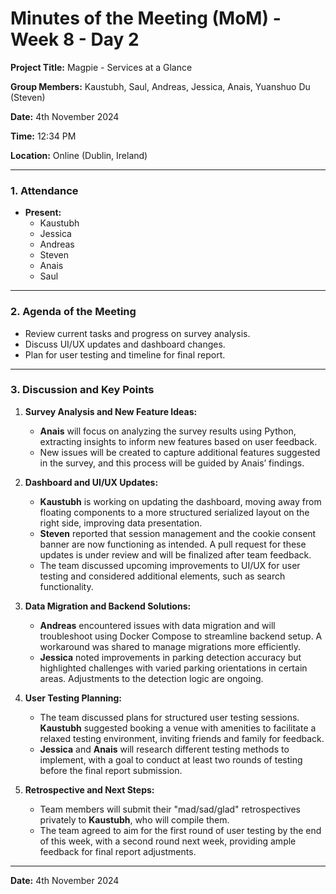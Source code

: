 # Minutes of the Meeting (MoM) - Week 8 - Day 2

**Project Title:** Magpie - Services at a Glance

**Group Members:** Kaustubh, Saul, Andreas, Jessica, Anais, Yuanshuo Du (Steven)

**Date:** 4th November 2024

**Time:** 12:34 PM

**Location:** Online (Dublin, Ireland)

---

### **1. Attendance**

- **Present:**
  - Kaustubh
  - Jessica
  - Andreas
  - Steven
  - Anais
  - Saul

---

### **2. Agenda of the Meeting**

- Review current tasks and progress on survey analysis.
- Discuss UI/UX updates and dashboard changes.
- Plan for user testing and timeline for final report.

---

### **3. Discussion and Key Points**

1. **Survey Analysis and New Feature Ideas:**
   - **Anais** will focus on analyzing the survey results using Python, extracting insights to inform new features based on user feedback.
   - New issues will be created to capture additional features suggested in the survey, and this process will be guided by Anais’ findings.

2. **Dashboard and UI/UX Updates:**
   - **Kaustubh** is working on updating the dashboard, moving away from floating components to a more structured serialized layout on the right side, improving data presentation.
   - **Steven** reported that session management and the cookie consent banner are now functioning as intended. A pull request for these updates is under review and will be finalized after team feedback.
   - The team discussed upcoming improvements to UI/UX for user testing and considered additional elements, such as search functionality.

3. **Data Migration and Backend Solutions:**
   - **Andreas** encountered issues with data migration and will troubleshoot using Docker Compose to streamline backend setup. A workaround was shared to manage migrations more efficiently.
   - **Jessica** noted improvements in parking detection accuracy but highlighted challenges with varied parking orientations in certain areas. Adjustments to the detection logic are ongoing.

4. **User Testing Planning:**
   - The team discussed plans for structured user testing sessions. **Kaustubh** suggested booking a venue with amenities to facilitate a relaxed testing environment, inviting friends and family for feedback.
   - **Jessica** and **Anais** will research different testing methods to implement, with a goal to conduct at least two rounds of testing before the final report submission.

5. **Retrospective and Next Steps:**
   - Team members will submit their "mad/sad/glad" retrospectives privately to **Kaustubh**, who will compile them.
   - The team agreed to aim for the first round of user testing by the end of this week, with a second round next week, providing ample feedback for final report adjustments.

---

**Date:** 4th November 2024
